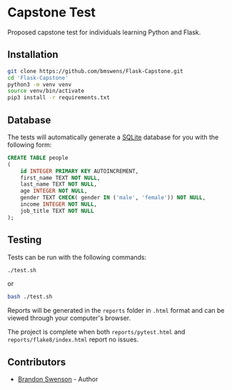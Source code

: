 # Capstone Test
Proposed capstone test for individuals learning Python and Flask.

## Installation
```bash
git clone https://github.com/bmswens/Flask-Capstone.git
cd 'Flask-Capstone'
python3 -m venv venv
source venv/bin/activate
pip3 install -r requirements.txt
```

## Database
The tests will automatically generate a [SQLite](https://www.sqlite.org/docs.html) database for you with the following form:
```sql
CREATE TABLE people 
( 
    id INTEGER PRIMARY KEY AUTOINCREMENT, 
    first_name TEXT NOT NULL, 
    last_name TEXT NOT NULL, 
    age INTEGER NOT NULL, 
    gender TEXT CHECK( gender IN ('male', 'female')) NOT NULL, 
    income INTEGER NOT NULL, 
    job_title TEXT NOT NULL 
);
```

## Testing
Tests can be run with the following commands:
```bash
./test.sh
```
or
```bash
bash ./test.sh
```

Reports will be generated in the `reports` folder in `.html` format and can be viewed through your computer's browser.

The project is complete when both `reports/pytest.html` and `reports/flake8/index.html` report no issues.

## Contributors
- [Brandon Swenson](https://github.com/bmswens) - Author